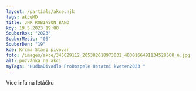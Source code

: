 ```yaml
---
layout: /partials/akce.njk
tags: akceMD
title: JNR ROBINSON BAND
kdy: 19.5.2023 19:00
SouborRok: "2023"
SouborMesic: "05"
SouborDen: "19"
kde: Krčma Starý pivovar
foto: /images/akce/345629112_205382618973032_4030166491134528560_n.jpg
alt: pozvánka na akci
myTags: "HudbaDivadlo ProDospele Ostatni kveten2023 "
---
```

V﻿íce infa na letáčku